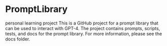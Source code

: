 # PromptLibrary
personal learning project
This is a GitHub project for a prompt library that can be used to interact with GPT-4. 
The project contains prompts, scripts, tests, and docs for the prompt library. 
For more information, please see the docs folder.
